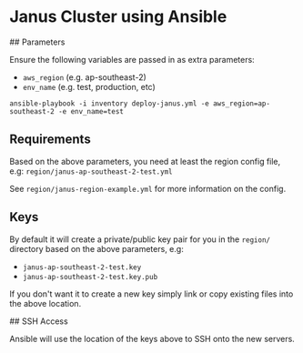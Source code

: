 
# Janus Cluster using Ansible

## Parameters

Ensure the following variables are passed in as extra parameters:
- `aws_region` (e.g. ap-southeast-2)
- `env_name` (e.g. test, production, etc)

`ansible-playbook -i inventory deploy-janus.yml -e aws_region=ap-southeast-2 -e env_name=test`

## Requirements

Based on the above parameters, you need at least the region config file, e.g: `region/janus-ap-southeast-2-test.yml`

See `region/janus-region-example.yml` for more information on the config.

## Keys

By default it will create a private/public key pair for you in the `region/` directory based on the above parameters, e.g:
- `janus-ap-southeast-2-test.key`
- `janus-ap-southeast-2-test.key.pub`

If you don't want it to create a new key simply link or copy existing files into the above location.

## SSH Access

Ansible will use the location of the keys above to SSH onto the new servers.

